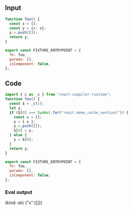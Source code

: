 
## Input

```javascript
function foo() {
  const x = [];
  const y = {x: x};
  y.x.push([]);
  return y;
}

export const FIXTURE_ENTRYPOINT = {
  fn: foo,
  params: [],
  isComponent: false,
};

```

## Code

```javascript
import { c as _c } from "react-compiler-runtime";
function foo() {
  const $ = _c(1);
  let y;
  if ($[0] === Symbol.for("react.memo_cache_sentinel")) {
    const x = [];
    y = { x };
    y.x.push([]);
    $[0] = y;
  } else {
    y = $[0];
  }
  return y;
}

export const FIXTURE_ENTRYPOINT = {
  fn: foo,
  params: [],
  isComponent: false,
};

```
      
### Eval output
(kind: ok) {"x":[[]]}